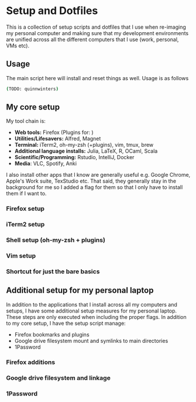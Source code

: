 # Setup and Dotfiles

This is a collection of setup scripts and dotfiles that I use when re-imaging my personal computer and making sure that my development environments are unified across all the different computers that I use (work, personal, VMs etc). 

## Usage

The main script here will install and reset things as well. Usage is as follows

```bash
(TODO: quinnwinters)
```

## My core setup

My tool chain is: 
* **Web tools:** Firefox (Plugins for: ) 
* **Utilities/Lifesavers:** Alfred, Magnet 
* **Terminal:** iTerm2, oh-my-zsh (+plugins), vim, tmux, brew
* **Additional language installs:** Julia, LaTeX, R, OCaml, Scala 
* **Scientific/Programming:** Rstudio, IntelliJ, Docker
* **Media**: VLC, Spotify, Anki

I also install other apps that I know are generally useful e.g. Google Chrome, Apple's Work suite, TexStudio etc. That said, they generally stay in the background for me so I added a flag for them so that I only have to install them if I want to.  

### Firefox setup
### iTerm2 setup
### Shell setup (oh-my-zsh + plugins)
### Vim setup
### Shortcut for just the bare basics

## Additional setup for my personal laptop

In addition to the applications that I install across all my computers and setups, I have some additional setup measures for my personal laptop. These steps are only executed when including the proper flags. In addition to my core setup, I have the setup script manage: 
* Firefox bookmarks and plugins
* Google drive filesystem mount and symlinks to main directories
* 1Password

### Firefox additions
### Google drive filesystem and linkage
### 1Password 
